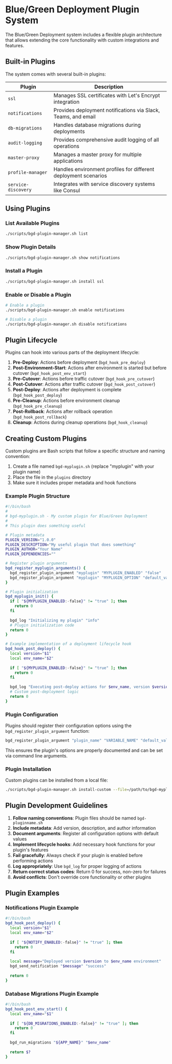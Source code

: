 # Blue/Green Deployment Plugin System

The Blue/Green Deployment system includes a flexible plugin architecture that allows extending the core functionality with custom integrations and features.

## Built-in Plugins

The system comes with several built-in plugins:

| Plugin | Description |
|--------|-------------|
| `ssl` | Manages SSL certificates with Let's Encrypt integration |
| `notifications` | Provides deployment notifications via Slack, Teams, and email |
| `db-migrations` | Handles database migrations during deployments |
| `audit-logging` | Provides comprehensive audit logging of all operations |
| `master-proxy` | Manages a master proxy for multiple applications |
| `profile-manager` | Handles environment profiles for different deployment scenarios |
| `service-discovery` | Integrates with service discovery systems like Consul |

## Using Plugins

### List Available Plugins

```bash
./scripts/bgd-plugin-manager.sh list
```

### Show Plugin Details

```bash
./scripts/bgd-plugin-manager.sh show notifications
```

### Install a Plugin

```bash
./scripts/bgd-plugin-manager.sh install ssl
```

### Enable or Disable a Plugin

```bash
# Enable a plugin
./scripts/bgd-plugin-manager.sh enable notifications

# Disable a plugin
./scripts/bgd-plugin-manager.sh disable notifications
```

## Plugin Lifecycle

Plugins can hook into various parts of the deployment lifecycle:

1. **Pre-Deploy**: Actions before deployment (`bgd_hook_pre_deploy`)
2. **Post-Environment-Start**: Actions after environment is started but before cutover (`bgd_hook_post_env_start`)
3. **Pre-Cutover**: Actions before traffic cutover (`bgd_hook_pre_cutover`)
4. **Post-Cutover**: Actions after traffic cutover (`bgd_hook_post_cutover`)
5. **Post-Deploy**: Actions after deployment is complete (`bgd_hook_post_deploy`)
6. **Pre-Cleanup**: Actions before environment cleanup (`bgd_hook_pre_cleanup`)
7. **Post-Rollback**: Actions after rollback operation (`bgd_hook_post_rollback`)
8. **Cleanup**: Actions during cleanup operations (`bgd_hook_cleanup`)

## Creating Custom Plugins

Custom plugins are Bash scripts that follow a specific structure and naming convention:

1. Create a file named `bgd-myplugin.sh` (replace "myplugin" with your plugin name)
2. Place the file in the `plugins` directory
3. Make sure it includes proper metadata and hook functions

### Example Plugin Structure

```bash
#!/bin/bash
#
# bgd-myplugin.sh - My custom plugin for Blue/Green Deployment
#
# This plugin does something useful

# Plugin metadata
PLUGIN_VERSION="1.0.0"
PLUGIN_DESCRIPTION="My useful plugin that does something"
PLUGIN_AUTHOR="Your Name"
PLUGIN_DEPENDENCIES=""

# Register plugin arguments
bgd_register_myplugin_arguments() {
  bgd_register_plugin_argument "myplugin" "MYPLUGIN_ENABLED" "false"
  bgd_register_plugin_argument "myplugin" "MYPLUGIN_OPTION" "default_value"
}

# Plugin initialization
bgd_myplugin_init() {
  if [ "${MYPLUGIN_ENABLED:-false}" != "true" ]; then
    return 0
  fi
  
  bgd_log "Initializing my plugin" "info"
  # Plugin initialization code
  return 0
}

# Example implementation of a deployment lifecycle hook
bgd_hook_post_deploy() {
  local version="$1"
  local env_name="$2"
  
  if [ "${MYPLUGIN_ENABLED:-false}" != "true" ]; then
    return 0
  fi
  
  bgd_log "Executing post-deploy actions for $env_name, version $version" "info"
  # Custom post-deployment logic
  return 0
}
```

### Plugin Configuration

Plugins should register their configuration options using the `bgd_register_plugin_argument` function:

```bash
bgd_register_plugin_argument "plugin_name" "VARIABLE_NAME" "default_value"
```

This ensures the plugin's options are properly documented and can be set via command line arguments.

### Plugin Installation

Custom plugins can be installed from a local file:

```bash
./scripts/bgd-plugin-manager.sh install-custom --file=/path/to/bgd-myplugin.sh
```

## Plugin Development Guidelines

1. **Follow naming conventions**: Plugin files should be named `bgd-pluginname.sh`
2. **Include metadata**: Add version, description, and author information
3. **Document arguments**: Register all configuration options with default values
4. **Implement lifecycle hooks**: Add necessary hook functions for your plugin's features
5. **Fail gracefully**: Always check if your plugin is enabled before performing actions
6. **Log appropriately**: Use `bgd_log` for proper logging of actions
7. **Return correct status codes**: Return 0 for success, non-zero for failures
8. **Avoid conflicts**: Don't override core functionality or other plugins

## Plugin Examples

### Notifications Plugin Example

```bash
#!/bin/bash
bgd_hook_post_deploy() {
  local version="$1"
  local env_name="$2"
  
  if [ "${NOTIFY_ENABLED:-false}" != "true" ]; then
    return 0
  fi
  
  local message="Deployed version $version to $env_name environment"
  bgd_send_notification "$message" "success"
  
  return 0
}
```

### Database Migrations Plugin Example

```bash
#!/bin/bash
bgd_hook_post_env_start() {
  local env_name="$1"
  
  if [ "${DB_MIGRATIONS_ENABLED:-false}" != "true" ]; then
    return 0
  fi
  
  bgd_run_migrations "${APP_NAME}" "$env_name"
  
  return $?
}
```